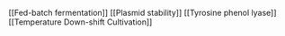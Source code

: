 [[Fed-batch fermentation]]
[[Plasmid stability]]
[[Tyrosine phenol lyase]]
[[Temperature Down-shift Cultivation]]
